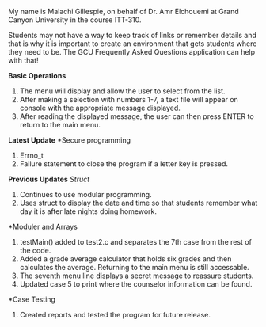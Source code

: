 My name is Malachi Gillespie, on behalf of Dr. Amr Elchouemi at Grand Canyon University in the course ITT-310.

Students may not have a way to keep track of links or remember details and that is why it is important to create an environment that gets students where they need to be. The GCU Frequently Asked Questions application can help with that!

**Basic Operations**
1. The menu will display and allow the user to select from the list.
2. After making a selection with numbers 1-7, a text file will appear on console with the appropriate message displayed.
3. After reading the displayed message, the user can then press ENTER to return to the main menu.

**Latest Update**
*Secure programming
1. Errno_t
2. Failure statement to close the program if a letter key is pressed.

**Previous Updates**
*Struct*
1. Continues to use modular programming.
2. Uses struct to display the date and time so that students remember what day it is after late nights doing homework.

*Moduler and Arrays
1. testMain() added to test2.c and separates the 7th case from the rest of the code.
2. Added a grade average calculator that holds six grades and then calculates the average. Returning to the main menu is still accessable.
3. The seventh menu line displays a secret message to reassure students.
4. Updated case 5 to print where the counselor information can be found.

*Case Testing
1. Created reports and tested the program for future release.
